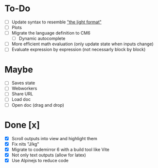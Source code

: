 
# To-Do
- [ ] Update syntax to resemble ["the light format"](https://jupytext.readthedocs.io/en/latest/formats-scripts.html#the-light-format)
- [ ] Plots
- [ ] Migrate the language definition to CM6
  - [ ] Dynamic autocomplete
- [ ] More efficient math evaluation (only update state when inputs change)
- [ ] Evaluate expression by expression (not necessarly block by block)

# Maybe
- [ ] Saves state
- [ ] Webworkers
- [ ] Share URL
- [ ] Load doc
- [ ] Open doc (drag and drop)

# Done [x]
- [x] Scroll outputs into view and highlight them
- [x] Fix nits "J/kg"
- [x] Migrate to codemirror 6 with a build tool like Vite
- [x] Not only text outputs (allow for latex)
- [x] Use Alpinejs to reduce code
